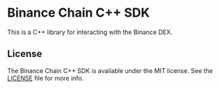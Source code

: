 # Binance Chain C++ SDK

This is a C++ library for interacting with the Binance DEX.

## License

The Binance Chain C++ SDK is available under the MIT license. See the [LICENSE](LICENSE) file for more info.
